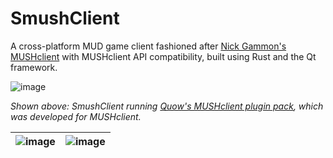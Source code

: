 # SmushClient

A cross-platform MUD game client fashioned after [Nick Gammon's MUSHclient](https://www.gammon.com.au) with MUSHclient API compatibility, built using Rust and the Qt framework.

![image](https://github.com/user-attachments/assets/04e672e7-65c6-46b6-9e12-a9c1a7b254e5)

*Shown above: SmushClient running [Quow's MUSHclient plugin pack](https://quow.co.uk/mushclient.php), which was developed for MUSHclient.*

| ![image](https://github.com/user-attachments/assets/a61c4d52-f2a5-48f3-a4a0-9e95810d7218) | ![image](https://github.com/user-attachments/assets/22df296d-7192-4b15-812a-2a4e9fb3f8a6) |
| -- | -- |


